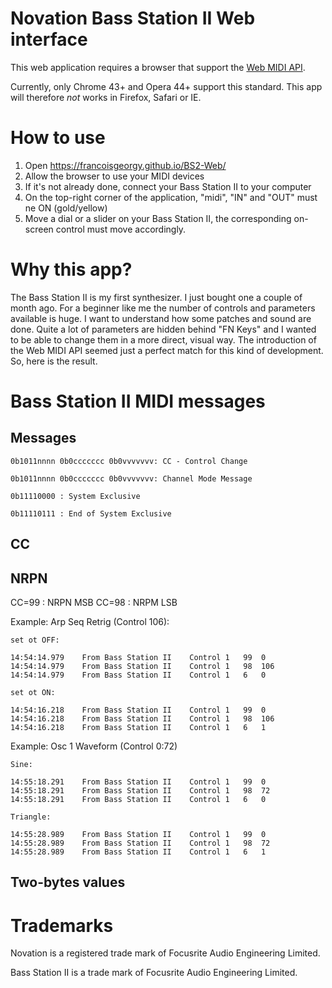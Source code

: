 # Novation Bass Station II Web interface

This web application requires a browser that support the [Web MIDI API](http://webaudio.github.io/web-midi-api/).

Currently, only Chrome 43+ and Opera 44+ support this standard. This app will therefore _not_ works in Firefox, Safari or IE. 

# How to use

1. Open https://francoisgeorgy.github.io/BS2-Web/
2. Allow the browser to use your MIDI devices
3. If it's not already done, connect your Bass Station II to your computer
4. On the top-right corner of the application, "midi", "IN" and "OUT" must ne ON (gold/yellow) 
5. Move a dial or a slider on your Bass Station II, the corresponding on-screen control must move accordingly.

# Why this app?

The Bass Station II is my first synthesizer. I just bought one a couple of month ago. For a beginner like me the number
of controls and parameters available is huge. I want to understand how some patches and sound are done. Quite a lot of 
parameters are hidden behind "FN  Keys" and I  wanted to be able to change them in a more direct, visual way.
The introduction of the Web MIDI API seemed just a perfect match for this kind of development. So, here is the result.

# Bass Station II MIDI messages

## Messages

    0b1011nnnn 0b0ccccccc 0b0vvvvvvv: CC - Control Change

    0b1011nnnn 0b0ccccccc 0b0vvvvvvv: Channel Mode Message

    0b11110000 : System Exclusive

    0b11110111 : End of System Exclusive

## CC

## NRPN

CC=99 : NRPN MSB
CC=98 : NRPM LSB

Example: Arp Seq Retrig (Control 106):

    set ot OFF:

    14:54:14.979	From Bass Station II	Control	1	99	0
    14:54:14.979	From Bass Station II	Control	1	98	106
    14:54:14.979	From Bass Station II	Control	1	6	0

    set ot ON:

    14:54:16.218	From Bass Station II	Control	1	99	0
    14:54:16.218	From Bass Station II	Control	1	98	106
    14:54:16.218	From Bass Station II	Control	1	6	1

Example: Osc 1 Waveform (Control 0:72)

    Sine:

    14:55:18.291	From Bass Station II	Control	1	99	0
    14:55:18.291	From Bass Station II	Control	1	98	72
    14:55:18.291	From Bass Station II	Control	1	6	0

    Triangle:

    14:55:28.989	From Bass Station II	Control	1	99	0
    14:55:28.989	From Bass Station II	Control	1	98	72
    14:55:28.989	From Bass Station II	Control	1	6	1

## Two-bytes values



# Trademarks

Novation is a registered trade mark of Focusrite Audio Engineering Limited.

Bass Station II is a trade mark of Focusrite Audio Engineering Limited.
